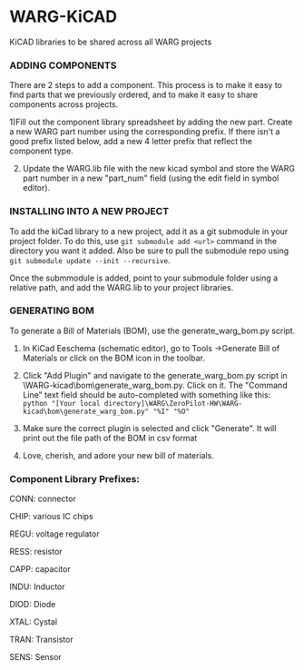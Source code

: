 
# WARG-KiCAD

KiCAD libraries to be shared across all WARG projects


### ADDING COMPONENTS

There are 2 steps to add a component. This process is to make it easy to find parts that we previously ordered, and to make it easy to share components across projects.

1)Fill out the component library spreadsheet by adding the new part. Create a new WARG part number using the corresponding prefix. If there isn't a good prefix listed below, add a new 4 letter prefix that reflect the component type.

2) Update the WARG.lib file with the new kicad symbol and store the WARG part number in a new "part_num" field (using the edit field in symbol editor).


### INSTALLING INTO A NEW PROJECT

To add the kiCad library to a new project, add it as a git submodule in your project folder. To do this, use ```git submodule add <url>``` command in the directory you want it added. Also be sure to pull the submodule repo using ```git submodule update --init --recursive```.

Once the submmodule is added, point to your submodule folder using a relative path, and add the WARG.lib to your project libraries.


### GENERATING BOM

To generate a Bill of Materials (BOM), use the generate_warg_bom.py script.

1. In KiCad Eeschema (schematic editor), go to Tools ->Generate Bill of Materials or click on the BOM icon in the toolbar.

2. Click "Add Plugin" and navigate to the generate_warg_bom.py script in \WARG-kicad\bom\generate_warg_bom.py. Click on it. The "Command Line" text field should be auto-completed with something like this:
 ```python "[Your local directory]\WARG\ZeroPilot-HW\WARG-kicad\bom\generate_warg_bom.py" "%I" "%O"  ```

3. Make sure the correct plugin is selected and click "Generate". It will print out the file path of the BOM in csv format

4. Love, cherish, and adore your new bill of materials.


### Component Library Prefixes:

CONN: connector

CHIP: various IC chips

REGU: voltage regulator

RESS: resistor

CAPP: capacitor

INDU: Inductor

DIOD: Diode

XTAL: Cystal

TRAN: Transistor

SENS: Sensor
